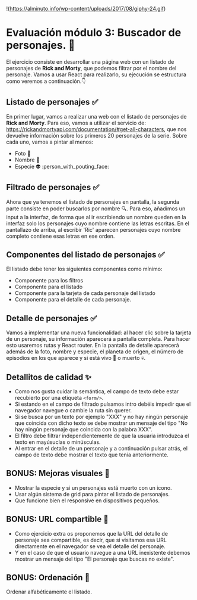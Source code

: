 !(https://alminuto.info/wp-content/uploads/2017/08/giphy-24.gif)
# Evaluación módulo 3: Buscador de personajes. :pencil:
El ejercicio consiste en desarrollar una página web con un listado de personajes de **Rick and Morty**, que podemos filtrar por el nombre del personaje. Vamos a usar React para realizarlo, su ejecución se estructura como veremos a continuación.:point_down:

## Listado de personajes :white_check_mark:
En primer lugar, vamos a realizar una web con el listado de personajes de **Rick and Morty**. Para eso, vamos a  utilizar el servicio de: https://rickandmortyapi.com/documentation/#get-all-characters, que nos devuelve  información sobre los primeros 20 personajes de la serie. Sobre cada uno, vamos a pintar al menos:

 -  Foto :camera_flash:
 - Nombre :speech_balloon:
 - Especie :alien: :person_with_pouting_face:

## Filtrado de personajes :white_check_mark:
Ahora que ya tenemos el listado de personajes en pantalla, la segunda parte consiste en poder buscarlos por  nombre :mag:. Para eso, añadimos un input a la interfaz, de forma que al ir escribiendo un nombre queden en la interfaz solo los personajes cuyo nombre contiene las letras escritas. En el pantallazo de arriba, al escribir 'Ric' aparecen personajes cuyo nombre completo contiene esas letras en ese orden. 

## Componentes del listado de personajes :white_check_mark:
El listado debe tener los siguientes componentes como mínimo:

 - Componente para los filtros
 - Componente para el listado
 - Componente para la tarjeta de cada personaje del listado
 - Componente para el detalle de cada personaje.

## Detalle de personajes :white_check_mark:

Vamos a implementar una nueva funcionalidad: al hacer clic sobre la tarjeta de un personaje, su información  aparecerá a pantalla completa. Para hacer esto usaremos rutas y React router. En la pantalla de detalle  aparecerá además de la foto, nombre y especie, el planeta de origen, el número de episodios en los que aparece y si está vivo :seedling: o muerto :skull:.

## Detallitos de calidad :sparkles:

 - Como nos gusta cuidar la semántica, el campo de texto debe estar recubierto por una etiqueta `<form/>`.
 - Si estando en el campo de filtrado pulsamos intro debéis impedir que el navegador navegue o cambie  la ruta sin querer.
 - Si se busca por un texto por ejemplo "XXX" y no hay ningún personaje que coincida con dicho texto se  debe mostrar un mensaje del tipo "No hay ningún personaje que coincida con la palabra XXX".
 - El filtro debe filtrar independientemente de que la usuaria introduzca el texto en mayúsuclas o  minúsculas.
 - Al entrar en el detalle de un personaje y a continuación pulsar atrás, el campo de texto debe mostrar el  texto que tenía anteriormente.

## BONUS: Mejoras visuales :rocket:

 - Mostrar la especie y si un personajes está muerto con un icono.
 - Usar algún sistema de grid para pintar el listado de personajes.
 - Que funcione bien el responsive en dispositivos pequeños.




## BONUS: URL compartible :twisted_rightwards_arrows:

 - Como ejercicio extra os proponemos que la URL del detalle de personaje sea compartible, es decir, que  si visitamos esa URL directamente en el navegador se vea el detalle del personaje.
 - Y en el caso de que el usuario navegue a una URL inexistente debemos mostrar un mensaje del  tipo "El personaje que buscas no existe".

## BONUS: Ordenación :page_facing_up:
   Ordenar alfabéticamente el listado.
   
